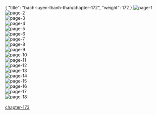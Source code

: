 { "title": "bach-luyen-thanh-than/chapter-172", "weight": 172 }
<img src="bach-luyen-thanh-than_0172_01-ade11a9f501064bf9670605625b70746.webp" alt="page-1" origin="http://storage.fshare.vn/Test-vechai/1510980651-Bach-Luyen-Thanh-Than-Chapter-166-Tieng-viet-hamtruyencom-ve-chai-02.jpg"><br/>
<img src="bach-luyen-thanh-than_0172_02-e439fa53236642057bc5b04d5fa5d574.webp" alt="page-2" origin="http://storage.fshare.vn/Test-vechai/1510980651-Bach-Luyen-Thanh-Than-Chapter-166-Tieng-viet-hamtruyencom-ve-chai-03.jpg"><br/>
<img src="bach-luyen-thanh-than_0172_03-2194bda0be6425dbe963e7ccb3e9f95b.webp" alt="page-3" origin="http://storage.fshare.vn/Test-vechai/1510980651-Bach-Luyen-Thanh-Than-Chapter-166-Tieng-viet-hamtruyencom-ve-chai-04.jpg"><br/>
<img src="bach-luyen-thanh-than_0172_04-cb482160d0efb2d27bbb6cfbdd7e78f5.webp" alt="page-4" origin="http://storage.fshare.vn/Test-vechai/1510980651-Bach-Luyen-Thanh-Than-Chapter-166-Tieng-viet-hamtruyencom-ve-chai-05.jpg"><br/>
<img src="bach-luyen-thanh-than_0172_05-1ee6ad7bf53ba1882cfcfbb7beb9d3d1.webp" alt="page-5" origin="http://storage.fshare.vn/Test-vechai/1510980651-Bach-Luyen-Thanh-Than-Chapter-166-Tieng-viet-hamtruyencom-ve-chai-06.jpg"><br/>
<img src="bach-luyen-thanh-than_0172_06-e264a0e7d14d8efef4ff31aa881d2042.webp" alt="page-6" origin="http://storage.fshare.vn/Test-vechai/1510980651-Bach-Luyen-Thanh-Than-Chapter-166-Tieng-viet-hamtruyencom-ve-chai-07.jpg"><br/>
<img src="bach-luyen-thanh-than_0172_07-3b9f173478ff86ad8bee244a7056b3f9.webp" alt="page-7" origin="http://storage.fshare.vn/Test-vechai/1510980651-Bach-Luyen-Thanh-Than-Chapter-166-Tieng-viet-hamtruyencom-ve-chai-08.jpg"><br/>
<img src="bach-luyen-thanh-than_0172_08-82cd4c7d2622878e41d2ae295531d52e.webp" alt="page-8" origin="http://storage.fshare.vn/Test-vechai/1510980651-Bach-Luyen-Thanh-Than-Chapter-166-Tieng-viet-hamtruyencom-ve-chai-09.jpg"><br/>
<img src="http://adx.kul.vn/www/delivery/avw.php?zoneid=263&amp;cb=1524452183&amp;n=af995ff0" alt="page-9" origin="http://adx.kul.vn/www/delivery/avw.php?zoneid=263&amp;cb=1524452183&amp;n=af995ff0"><br/>
<img src="bach-luyen-thanh-than_0172_10-ec54ec538e91bc8a5319f0a952f1c1f9.webp" alt="page-10" origin="http://storage.fshare.vn/Test-vechai/1510980651-Bach-Luyen-Thanh-Than-Chapter-166-Tieng-viet-hamtruyencom-ve-chai-10.jpg"><br/>
<img src="bach-luyen-thanh-than_0172_11-17b246e48ce21dd35bb9a48c495f2ed3.webp" alt="page-11" origin="http://storage.fshare.vn/Test-vechai/1510980651-Bach-Luyen-Thanh-Than-Chapter-166-Tieng-viet-hamtruyencom-ve-chai-11.jpg"><br/>
<img src="bach-luyen-thanh-than_0172_12-33f31db532a6899739757db08ac1fb2a.webp" alt="page-12" origin="http://storage.fshare.vn/Test-vechai/1510980651-Bach-Luyen-Thanh-Than-Chapter-166-Tieng-viet-hamtruyencom-ve-chai-12.jpg"><br/>
<img src="bach-luyen-thanh-than_0172_13-307f39c60caf3c953a50b44ae4db5fd4.webp" alt="page-13" origin="http://storage.fshare.vn/Test-vechai/1510980651-Bach-Luyen-Thanh-Than-Chapter-166-Tieng-viet-hamtruyencom-ve-chai-13.jpg"><br/>
<img src="bach-luyen-thanh-than_0172_14-1230cac5561156dfaf2bc7db503360f9.webp" alt="page-14" origin="http://storage.fshare.vn/Test-vechai/1510980651-Bach-Luyen-Thanh-Than-Chapter-166-Tieng-viet-hamtruyencom-ve-chai-14.jpg"><br/>
<img src="bach-luyen-thanh-than_0172_15-aab6626940dec7a6617cbb1f0e6588d2.webp" alt="page-15" origin="http://storage.fshare.vn/Test-vechai/1510980651-Bach-Luyen-Thanh-Than-Chapter-166-Tieng-viet-hamtruyencom-ve-chai-15.jpg"><br/>
<img src="bach-luyen-thanh-than_0172_16-7d84706233464a08aed01073ad1979b1.webp" alt="page-16" origin="http://storage.fshare.vn/Test-vechai/1510980651-Bach-Luyen-Thanh-Than-Chapter-166-Tieng-viet-hamtruyencom-ve-chai-16.jpg"><br/>
<img src="bach-luyen-thanh-than_0172_17-97eb07dc492c0f8859bee28b080ea5a5.webp" alt="page-17" origin="http://storage.fshare.vn/Test-vechai/1510980651-Bach-Luyen-Thanh-Than-Chapter-166-Tieng-viet-hamtruyencom-ve-chai-17.jpg"><br/>
<img src="bach-luyen-thanh-than_0172_18-ea6fe7af4543e75b3e0288aaa7431cf5.webp" alt="page-18" origin="http://storage.fshare.vn/Test-vechai/1510980651-Bach-Luyen-Thanh-Than-Chapter-166-Tieng-viet-hamtruyencom-ve-chai-18.jpg"><br/>
<br/><a class="nextchap" href="/bach-luyen-thanh-than/chapter-173">chapter-173</a>

